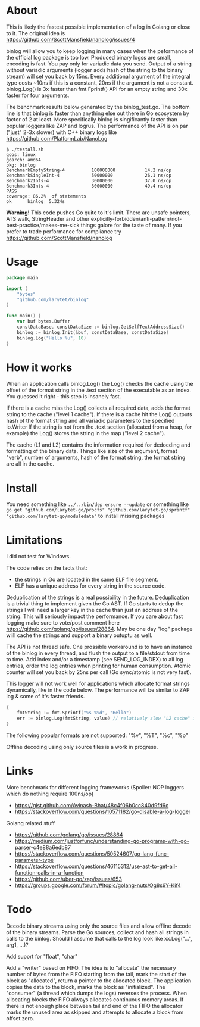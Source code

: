 # About

This is likely the fastest possible implementation of a log in Golang or close to it. 
The original idea is https://github.com/ScottMansfield/nanolog/issues/4

binlog will allow you to keep logging in many cases when the peformance of the official log package is too low.
Produced binary logss are small, encoding is fast. You pay only for variadic data you send. 
Output of a string without variadic arguments (logger adds hash of the string to the binary stream) will set you back by 15ns.
Every additional argument of the integral type costs ~10ns if this is a constant, 20ns if the argument is not a constant. 
binlog.Log() is 3x faster than fmt.Fprintf() API for an empty string and 30x faster for four arguments.

The benchmark results below generated by the binlog_test.go. The bottom line is that binlog is faster than anything else 
out there in Go ecosystem by factor of 2 at least. More specifically binlog is singificantly faster than popular 
loggers like ZAP and logrus. The performance of the API is on par ("just" 2-3x slower) with C++ binary logs like 
https://github.com/PlatformLab/NanoLog

```
$ ./testall.sh 
goos: linux
goarch: amd64
pkg: binlog
BenchmarkEmptyString-4        	100000000	        14.2 ns/op
BenchmarkSingleInt-4          	50000000	        26.1 ns/op
Benchmark2Ints-4              	30000000	        37.0 ns/op
Benchmark3Ints-4              	30000000	        49.4 ns/op
PASS
coverage: 86.2%  of statements
ok  	binlog	5.324s
```
		

**Warning!** This code pushes Go quite to it's limit. There are unsafe pointers, ATS walk, StringHeader and
other explicitly-forbidden/anti-pattern/not-best-practice/makes-me-sick things galore for the taste of many.
If you prefer to trade performance for compliance try https://github.com/ScottMansfield/nanolog 

# Usage

```Go
package main

import (
	"bytes"
	"github.com/larytet/binlog"
)

func main() {
	var buf bytes.Buffer
	constDataBase, constDataSize := binlog.GetSelfTextAddressSize()
	binlog := binlog.Init(&buf, constDataBase, constDataSize)
	binlog.Log("Hello %u", 10)
}
```

# How it works

When an application calls binlog.Log() the Log() checks the cache using the offset of the format string in the .text 
section of the executable as an index. You guessed it right - this step is insanely fast.  
 
If there is a cache miss the Log() collects all required data, adds the format string to the cache ("level 1 cache"). 
If there is a cache hit the Log() outputs hash of the format string and all variadic parameters to the specified io.Writer
If the string is not from the .text section (allocated from a heap, for example) the Log() stores the string in the map ("level 2 cache").

The cache (L1 and L2) contains the information required for dedocding and formatting of the binary data. Things like size 
of the argument, format "verb", number of arguments, hash of the format string, the format string are all in the cache. 


# Install

You need something like ```../../bin/dep ensure --update``` or something like 
```go get "github.com/larytet-go/procfs" "github.com/larytet-go/sprintf"  "github.com/larytet-go/moduledata"``` to install missing packages

# Limitations

I did not test for Windows. 

The code relies on the facts that:
 
*  the strings in Go are located in the same ELF file segment.
*  ELF has a unique address for every string in the source code.

Deduplication of the strings is a real possibility in the future. Deduplication is a trivial thing to implement given the Go AST. If Go starts to dedup the strings I 
will need a larger key in the cache than just an address of the string. This will seriously impact the performance. If you care about fast logging
make sure to vote/post comment here https://github.com/golang/go/issues/28864. May be one day "log" package wiill cache the strings and support a binary outuptu 
as well. 


The API is not thread safe. One prossible workaround is to have an instance of the binlog in every thread, and flush the output to a file/stdout from time to time.
Add index and/or a timestamp (see SEND_LOG_INDEX) to all log entries, order the log entries when printing for human consumption. Atomic counter will set you back 
by 25ns per call (Go sync/atomic is not very fast).

This logger will not work well for applications which allocate format strings dynamically, like in the code below. The performance will be similar to 
ZAP log & some of it's faster friends.  

```Go
{
	fmtString := fmt.Sprintf("%s %%d", "Hello")
	err := binlog.Log(fmtString, value) // relatively slow "L2 cache" is used here
}
```

The following popular formats are not supported: "%v", "%T", "%c", "%p"


Offline decoding using only source files is a work in progress. 



# Links

More benchmark for different logging frameworks (Spoiler: NOP loggers which do nothing require 100ns/op)

* https://gist.github.com/Avinash-Bhat/48c4f06b0cc840d9fd6c
* https://stackoverflow.com/questions/10571182/go-disable-a-log-logger

Golang related stuff 

* https://github.com/golang/go/issues/28864
* https://medium.com/justforfunc/understanding-go-programs-with-go-parser-c4e88a6edb87
* https://stackoverflow.com/questions/50524607/go-lang-func-parameter-type
* https://stackoverflow.com/questions/46115312/use-ast-to-get-all-function-calls-in-a-function
* https://github.com/uber-go/zap/issues/653
* https://groups.google.com/forum/#!topic/golang-nuts/Og8s9Y-Kif4


# Todo

Decode binary streams using only the source files and allow offline decode of the binary streams. Parse the Go sources, 
collect and hash all strings in calls to the binlog. Should I assume that calls to the log look like xx.Log("...", arg1, ...)?

Add suport for "float", "char"

Add a "writer" based on FIFO. The idea is to "allocate" the necessary number of bytes from the FIFO starting from the tail, mark the start of the block as "allocated", return a pointer to the 
allocated block. The application copies the data to the block, marks the block as "initialized". The "consumer" (a thread which dumps the logs) reverses the process.
When allocating blocks the FIFO always allocates continuous memory areas. If there is not enough place between tail and end of the FIFO the allocator marks 
the unused area as skipped and attempts to allocate a block from offset zero.